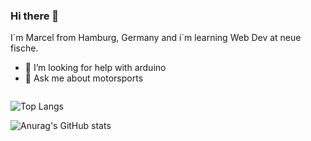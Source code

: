### Hi there 👋

I´m Marcel from Hamburg, Germany and i´m learning Web Dev at neue fische.

- 🤔 I’m looking for help with arduino 
- 💬 Ask me about motorsports

![]()

![Top Langs](https://github-readme-stats.vercel.app/api/top-langs/?username=marcelherr&layout=compact)

![Anurag's GitHub stats](https://github-readme-stats.vercel.app/api?username=marcelherr&show_icons=true&theme=radical)

